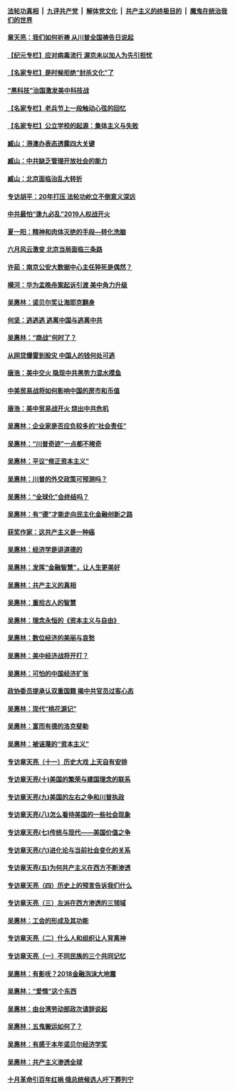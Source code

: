 

####  [法轮功真相](../../../../basic/blob/master/README.md?t=06231231) &nbsp;|&nbsp; [九评共产党](../../../../9ping.md/blob/master/README.md?t=06231231) &nbsp;|&nbsp; [解体党文化](../../../../jtdwh.md/blob/master/README.md?t=06231231)  &nbsp;|&nbsp; [共产主义的终极目的](../../../../gczydzjmd.md/blob/master/README.md?t=06231231) &nbsp;|&nbsp; [魔鬼在统治我们的世界](../../../../mgztzwmdsj.md/blob/master/README.md?t=06231231) 

#### [章天亮：我们如何祈祷 从川普全国祷告日说起](../pages/nsc423/n11944627.md?t=06231231) 

#### [【纪元专栏】应对病毒流行 渥京未以加人为先引担忧](../pages/nsc423/n11875714.md?t=06231231) 

#### [【名家专栏】是时候拒绝“封杀文化”了](../pages/nsc423/n11814093.md?t=06231231) 

#### [“黑科技”治国激发美中科技战](../pages/nsc423/n11638056.md?t=06231231) 

#### [【名家专栏】老兵节上一段触动心弦的回忆](../pages/nsc423/n11646016.md?t=06231231) 

#### [【名家专栏】公立学校的起源：集体主义与失败](../pages/nsc423/n11601833.md?t=06231231) 

#### [臧山：港澳办表态透露四大关键](../pages/nsc423/n11421628.md?t=06231231) 

#### [臧山：中共缺乏管理开放社会的能力](../pages/nsc423/n11407457.md?t=06231231) 

#### [臧山：北京面临治乱大转折](../pages/nsc423/n11406895.md?t=06231231) 

#### [专访胡平：20年打压 法轮功屹立不倒意义深远](../pages/nsc423/n11398800.md?t=06231231) 

#### [中共最怕“逢九必乱”2019人权战开火](../pages/nsc423/n11385248.md?t=06231231) 

#### [夏一阳：精神和肉体灭绝的手段—转化洗脑](../pages/nsc423/n11368250.md?t=06231231) 

#### [六月风云激变 北京当局面临三条路](../pages/nsc423/n11313668.md?t=06231231) 

#### [许茹：南京公安大数据中心主任猝死是偶然？](../pages/nsc423/n11064744.md?t=06231231) 

#### [横河：华为孟晚舟案起诉引渡 美中角力升级](../pages/nsc423/n11027230.md?t=06231231) 

#### [吴惠林：诺贝尔奖让海耶克翻身](../pages/nsc423/n10890049.md?t=06231231) 

#### [何坚：逃逃逃 逃离中国与逃离中共](../pages/nsc423/n10592891.md?t=06231231) 

#### [吴惠林：“商战”何时了？](../pages/nsc423/n10573558.md?t=06231231) 

#### [从网贷爆雷到股灾 中国人的钱何处可逃](../pages/nsc423/n10572800.md?t=06231231) 

#### [唐浩：美中交火 隐现中共黑势力混水摸鱼](../pages/nsc423/n10544040.md?t=06231231) 

#### [中美贸易战将如何影响中国的房市和币值](../pages/nsc423/n10543697.md?t=06231231) 

#### [唐浩：美中贸易战开火 烧出中共危机](../pages/nsc423/n10540126.md?t=06231231) 

#### [吴惠林：企业家是否应负较多的“社会责任”](../pages/nsc423/n10535022.md?t=06231231) 

#### [吴惠林：“川普奇迹”一点都不稀奇](../pages/nsc423/n10512808.md?t=06231231) 

#### [吴惠林：平议“修正资本主义”](../pages/nsc423/n10495724.md?t=06231231) 

#### [吴惠林：川普的外交政策可预测吗？](../pages/nsc423/n10462387.md?t=06231231) 

#### [吴惠林：“全球化”会终结吗？](../pages/nsc423/n10452838.md?t=06231231) 

#### [吴惠林：有“德”才能走向民主化金融创新之路](../pages/nsc423/n10432292.md?t=06231231) 

#### [获奖作家：这共产主义是一种癌](../pages/nsc423/n10431541.md?t=06231231) 

#### [吴惠林：经济学是讲道德的](../pages/nsc423/n10398014.md?t=06231231) 

#### [吴惠林：发挥“金融智慧”，让人生更美好](../pages/nsc423/n10375019.md?t=06231231) 

#### [吴惠林：共产主义的真相](../pages/nsc423/n10351394.md?t=06231231) 

#### [吴惠林：重拾古人的智慧](../pages/nsc423/n10337691.md?t=06231231) 

#### [吴惠林：理念永恒的《资本主义与自由》](../pages/nsc423/n10316274.md?t=06231231) 

#### [吴惠林：数位经济的美丽与哀愁](../pages/nsc423/n10292946.md?t=06231231) 

#### [吴惠林：美中经济战将开打？](../pages/nsc423/n10258825.md?t=06231231) 

#### [吴惠林：可怕的中国经济扩张](../pages/nsc423/n10219147.md?t=06231231) 

#### [政协委员提承认双重国籍 揭中共官员过客心态](../pages/nsc423/n10208809.md?t=06231231) 

#### [吴惠林：现代“桃花源记”](../pages/nsc423/n10185234.md?t=06231231) 

#### [吴惠林：富而有德的洛克斐勒](../pages/nsc423/n10142264.md?t=06231231) 

#### [吴惠林：被诬蔑的“资本主义”](../pages/nsc423/n10124816.md?t=06231231) 

#### [专访章天亮（十一）历史大戏 上天自有安排](../pages/nsc423/n10094905.md?t=06231231) 

#### [专访章天亮(十)美国的繁荣与建国理念的联系](../pages/nsc423/n10094899.md?t=06231231) 

#### [专访章天亮(九)美国的左右之争和川普执政](../pages/nsc423/n10094889.md?t=06231231) 

#### [专访章天亮(八)怎么看待美国的一些社会现象](../pages/nsc423/n10094857.md?t=06231231) 

#### [专访章天亮(七)传统与现代——美国价值之争](../pages/nsc423/n10093140.md?t=06231231) 

#### [专访章天亮(六)进化论与当前社会变化的关系](../pages/nsc423/n10092036.md?t=06231231) 

#### [专访章天亮(五)为何共产主义在西方不断渗透](../pages/nsc423/n10083620.md?t=06231231) 

#### [专访章天亮（四）历史上的预言告诉我们什么](../pages/nsc423/n10083606.md?t=06231231) 

#### [专访章天亮（三）左派在西方渗透的三领域](../pages/nsc423/n10081115.md?t=06231231) 

#### [吴惠林：工会的形成及其功能](../pages/nsc423/n10080633.md?t=06231231) 

#### [专访章天亮（二）什么人和组织让人背离神](../pages/nsc423/n10076637.md?t=06231231) 

#### [专访章天亮（一）不同民族的三个共同记忆](../pages/nsc423/n10074188.md?t=06231231) 

#### [吴惠林：有影呒？2018金融泡沫大地震](../pages/nsc423/n10040534.md?t=06231231) 

#### [吴惠林：“爱情”这个东西](../pages/nsc423/n10019423.md?t=06231231) 

#### [吴惠林：由台湾劳动部政次请辞说起](../pages/nsc423/n9979679.md?t=06231231) 

#### [吴惠林：五鬼搬运如何了？](../pages/nsc423/n9925338.md?t=06231231) 

#### [吴惠林：有感于本年诺贝尔经济学奖](../pages/nsc423/n9871883.md?t=06231231) 

#### [吴惠林：共产主义渗透全球](../pages/nsc423/n9812748.md?t=06231231) 

#### [十月革命引百年红祸 俄总统候选人吁下葬列宁](../pages/nsc423/n9810182.md?t=06231231) 


